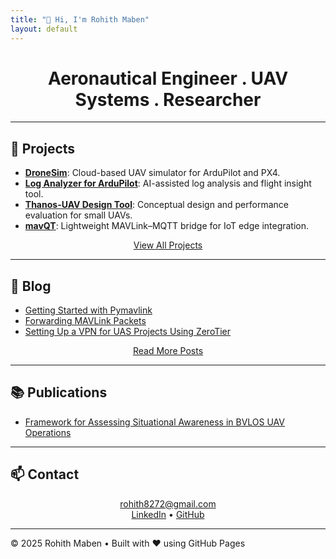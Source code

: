 ```yaml
---
title: "👋 Hi, I'm Rohith Maben"
layout: default
---
```


<link rel="stylesheet" href="dark.css">


<h1 align="center">Aeronautical Engineer . UAV Systems . Researcher</h1>

<p align="center">

</p>

---

## 🚀 Projects

- [**DroneSim**](https://dronesim.xyz): Cloud-based UAV simulator for ArduPilot and PX4.  
- [**Log Analyzer for ArduPilot**](/projects/log-analyzer): AI-assisted log analysis and flight insight tool.  
- [**Thanos-UAV Design Tool**](/projects/thanos-uav): Conceptual design and performance evaluation for small UAVs.  
- [**mavQT**](https://github.com/rohith8272/mavQT): Lightweight MAVLink–MQTT bridge for IoT edge integration.

<p align="center">
<a href="/projects" class="button">View All Projects</a>
</p>

---

## 📝 Blog

- [Getting Started with Pymavlink](https://dronesim.gitbook.io/dronesim-docs/development-tutorials/getting-started-with-pymavlink-connecting-to-a-drone-simulator)
- [Forwarding MAVLink Packets](https://dronesim.gitbook.io/dronesim-docs/development-tutorials/forwarding-mavlink-packets)
- [Setting Up a VPN for UAS Projects Using ZeroTier](https://dronesim.gitbook.io/dronesim-docs/setting-up-a-vpn-for-uas-projects-using-zerotier)

<p align="center">
<a href="/blog" class="button">Read More Posts</a>
</p>

---

## 📚 Publications

- [Framework for Assessing Situational Awareness in BVLOS UAV Operations](https://dl.acm.org/doi/10.5555/3721488.3721702)

---

## 📫 Contact

<p align="center">
<a href="mailto:rohith8272@gmail.com">rohith8272@gmail.com</a>  
<br>
<a href="https://www.linkedin.com/in/rohithmaben">LinkedIn</a> •
<a href="https://github.com/rohith8272">GitHub</a>
</p>

---

<footer>
  © 2025 Rohith Maben • Built with ❤️ using GitHub Pages
</footer>
